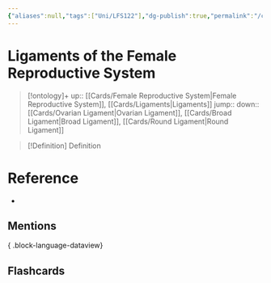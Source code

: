 ```yaml
---
{"aliases":null,"tags":["Uni/LFS122"],"dg-publish":true,"permalink":"/cards/ligaments-of-the-female-reproductive-system/","dgPassFrontmatter":true}
---
```


# Ligaments of the Female Reproductive System

> [!ontology]+
> up:: [[Cards/Female Reproductive System\|Female Reproductive System]], [[Cards/Ligaments\|Ligaments]]
> jump:: 
> down:: [[Cards/Ovarian Ligament\|Ovarian Ligament]], [[Cards/Broad Ligament\|Broad Ligament]], [[Cards/Round Ligament\|Round Ligament]]

> [!Definition] Definition

# Reference

- 

## Mentions


{ .block-language-dataview}

## Flashcards